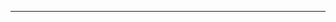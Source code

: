 <script setup>
import { onMounted } from 'vue'
import {EaCalendar} from '../components/ea-calendar/index.js'

onMounted(() => {
    // import('../index.js')
    import('./index.scss')
})
</script>

<!-- <ea-calendar></ea-calendar> -->

---

<ea-calendar date="2024-7"></ea-calendar>
